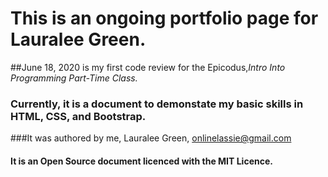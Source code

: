 # This is an ongoing portfolio page for Lauralee Green.
##June 18, 2020 is my first code review for the Epicodus,_Intro Into Programming Part-Time Class._
### Currently, it is a document to demonstate my basic skills in HTML, CSS, and Bootstrap. 
###It was authored by me, Lauralee Green, onlinelassie@gmail.com 
#### It is an Open Source document licenced with the MIT Licence.